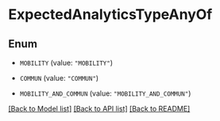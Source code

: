 # ExpectedAnalyticsTypeAnyOf

## Enum


* `MOBILITY` (value: `"MOBILITY"`)

* `COMMUN` (value: `"COMMUN"`)

* `MOBILITY_AND_COMMUN` (value: `"MOBILITY_AND_COMMUN"`)


[[Back to Model list]](../README.md#documentation-for-models) [[Back to API list]](../README.md#documentation-for-api-endpoints) [[Back to README]](../README.md)


